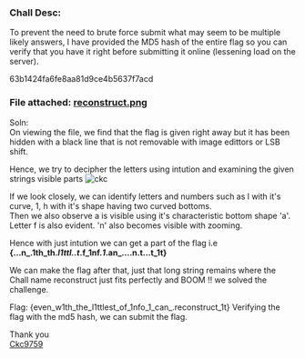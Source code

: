 ### Chall Desc: 
To prevent the need to brute force submit what may seem to be multiple likely answers, I have provided the MD5 hash of the entire flag so you can verify that you have it right before submitting it online (lessening load on the server).

63b1424fa6fe8aa81d9ce4b5637f7acd

### File attached: [reconstruct.png](https://user-images.githubusercontent.com/95117634/171031262-2380a927-5d56-4c66-a788-f41bce0cec52.png)

Soln:  
On viewing the file, we find that the flag is given right away but it has been hidden with a black line that is not removable with image edittors or LSB shift.

Hence, we try to decipher the letters using intution and examining the given strings visible parts
![ckc](https://user-images.githubusercontent.com/95117634/171031262-2380a927-5d56-4c66-a788-f41bce0cec52.png)

If we look closely, we can identify letters and numbers such as l with it's curve, 1, h with it's shape having two curved bottoms.  
Then we also observe a is visible using it's characteristic bottom shape 'a'.
Letter f is also evident. 'n' also becomes visible with zooming.

Hence with just intution we can get a part of the flag i.e **{...n_.1th_th._l1ttl..t_.f_1nf._1_.an_....n.t...t_1t}**

We can make the flag after that, just that long string remains where the Chall name reconstruct just fits perfectly and BOOM !! we solved the challenge.

Flag: {even_w1th_the_l1ttlest_of_1nfo_1_can_.reconstruct_1t}
Verifying the flag with the md5 hash, we can submit the flag.

Thank you  
[Ckc9759](https://github.com/ckc1404)

